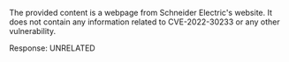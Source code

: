 The provided content is a webpage from Schneider Electric's website. It does not contain any information related to CVE-2022-30233 or any other vulnerability.

Response: UNRELATED